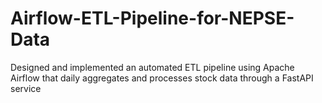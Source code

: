 # Airflow-ETL-Pipeline-for-NEPSE-Data
Designed and implemented an automated ETL pipeline using Apache Airflow that daily aggregates and processes stock data through a FastAPI service
